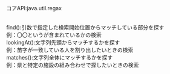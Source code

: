 コアAPI:java.util.regax

<br>find():引数で指定した検索開始位置からマッチしている部分を探す
<br>例：〇〇というが含まれているかの検索
<br>lookingAt():文字列先頭からマッチするかを探す
<br>例：苗字が一致している人を割り出したいときの検索
<br>matches():文字列全体にマッチするかを探す
<br>例：県と特定の施設の組み合わせで探したいときの検索

